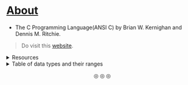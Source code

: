 # <ins>About</ins>

* The C Programming Language(ANSI C) by Brian W. Kernighan and Dennis M. Ritchie.

> Do visit this [website](https://c-faq.com/).

<details>
<summary>Resources</summary>
1. <a href="https://youtu.be/m_08FbT0_WY?si=-ufDpjDOhPn6_6k0">Rotating Bits</a>
<br>
2. <a href="https://clc-wiki.net/wiki/Main_Page">clc-wiki</a>
<br>
3. <a href="https://www.free-online-calculator-use.com/infix-to-postfix-converter.html">Infix to Postfix converter</a>
<br>
4. <a href="https://paodayag.dev/reverse-polish-notation-js-parser/">RPN calculator</a>(Gave me the solution to K&R2 exercise 4.3)
<br>
5. <a href="https://stackoverflow.com/questions/9752364/how-can-i-evaluate-an-expression-with-sin-cos-and-other-functions"/>Important</a>(Got the idea for solving K&R2 exercise 4.5)
<br>
6. <a href="https://stackoverflow.com/questions/7785764/why-isnt-this-program-for-calculating-sine-of-the-input-working"/>convert value to radian</a>
<br>
</details>

<details>
<summary>Table of data types and their ranges</summary>
<table>
<tr>
<td><strong>Type</strong></td>
<td><strong>Storage size</strong></td>
<td><strong>Value range</strong</td>
</tr>

<tr>
<td>char</td>
<td>$1$ byte</td>
<td>$-128\ to\ 127$ or $0\ to\ 255$</td>
</tr>

<tr>
<td>unsigned char</td>
<td>$1$ byte</td>
<td>$0\ to\ 255$</td>
</tr>

<tr>
<td>signed char</td>
<td>$1$ byte</td>
<td>$-128\ to\ 127$</td>
</tr>

<tr>
<td>int</td>
<td>$2\ or\ 4$ bytes</td>
<td>$-32,678\ to\ 32,767$ or $-2,147,483,648\ to\ 2,147,483,647$</td>
</tr>

<tr>
<td>unsigned int</td>
<td>$2\ or\ 4$ bytes</td>
<td>$0\ to\ 65,535$ or $0\ to\ 4,294,967,295$</td>
</tr>

<tr>
<td>short</td>
<td>$2$ bytes</td>
<td>$-32,768\ to\ 32,767$</td>
</tr>

<tr>
<td>unsigned short</td>
<td>$2$ bytes</td>
<td>$0\ to\ 65,535$</td>
</tr>

<tr>
<td>long</td>
<td>$8$ bytes</td>
<td>$-9223372036854775808\ to\ 9223372036854775807$</td>
</tr>

<tr>
<td>unsigned long</td>
<td>$8$ bytes</td>
<td>$0\ to\ 18446744073709551615$</td>
</tr>

</table>
</details>

<p align="center">
&#9678; &#9678; &#9678;
</p>
